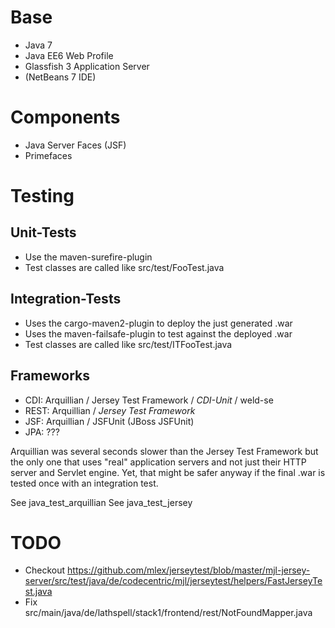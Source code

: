 Base
====

* Java 7
* Java EE6 Web Profile
* Glassfish 3 Application Server
* (NetBeans 7 IDE)

Components
==========

* Java Server Faces (JSF)
* Primefaces

Testing
=======

## Unit-Tests
* Use the maven-surefire-plugin
* Test classes are called like src/test/FooTest.java

## Integration-Tests
* Uses the cargo-maven2-plugin to deploy the just generated .war
* Uses the maven-failsafe-plugin to test against the deployed .war
* Test classes are called like src/test/ITFooTest.java

## Frameworks
* CDI:  Arquillian / Jersey Test Framework / *CDI-Unit* / weld-se
* REST: Arquillian / *Jersey Test Framework*
* JSF:  Arquillian / JSFUnit (JBoss JSFUnit)
* JPA:  ???

Arquillian was several seconds slower than the Jersey Test Framework but the
only one that uses "real" application servers and not just their HTTP server
and Servlet engine. Yet, that might be safer anyway if the final .war is tested
once with an integration test.

See java_test_arquillian
See java_test_jersey

TODO
====
* Checkout https://github.com/mlex/jerseytest/blob/master/mjl-jersey-server/src/test/java/de/codecentric/mjl/jerseytest/helpers/FastJerseyTest.java
* Fix src/main/java/de/lathspell/stack1/frontend/rest/NotFoundMapper.java
